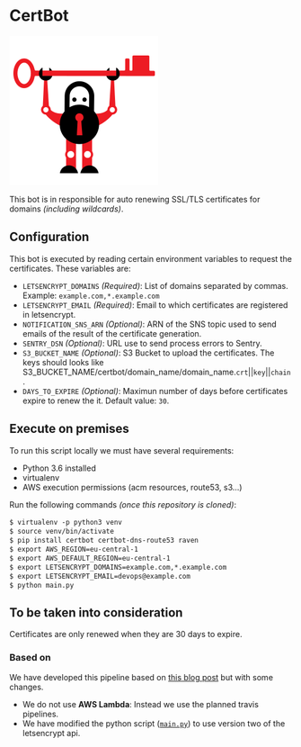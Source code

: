 # CertBot
![CertBot](./assets/logo.png)

This bot is in responsible for auto renewing SSL/TLS certificates for domains *(including wildcards)*.

## Configuration
This bot is executed by reading certain environment variables to request the certificates. These variables are:
- `LETSENCRYPT_DOMAINS` *(Required)*: List of domains separated by commas. Example: `example.com,*.example.com`
- `LETSENCRYPT_EMAIL` *(Required)*: Email to which certificates are registered in letsencrypt.
- `NOTIFICATION_SNS_ARN` *(Optional)*: ARN of the SNS topic used to send emails of the result of the certificate generation.
- `SENTRY_DSN` *(Optional)*: URL use to send process errors to Sentry.
- `S3_BUCKET_NAME` *(Optional)*: S3 Bucket to upload the certificates. The keys should looks like S3_BUCKET_NAME/certbot/domain_name/domain_name.`crt`||`key`||`chain`.
- `DAYS_TO_EXPIRE` *(Optional)*: Maximun number of days before certificates expire to renew the it. Default value: `30`.

## Execute on premises
To run this script locally we must have several requirements:
- Python 3.6 installed
- virtualenv
- AWS execution permissions (acm resources, route53, s3...)

Run the following commands *(once this repository is cloned)*:
```
$ virtualenv -p python3 venv
$ source venv/bin/activate
$ pip install certbot certbot-dns-route53 raven
$ export AWS_REGION=eu-central-1
$ export AWS_DEFAULT_REGION=eu-central-1
$ export LETSENCRYPT_DOMAINS=example.com,*.example.com
$ export LETSENCRYPT_EMAIL=devops@example.com
$ python main.py
```

## To be taken into consideration
Certificates are only renewed when they are 30 days to expire.

### Based on
We have developed this pipeline based on [this blog post](https://arkadiyt.com/2018/01/26/deploying-effs-certbot-in-aws-lambda/) but with some changes.
- We do not use **AWS Lambda**: Instead we use the planned travis pipelines.
- We have modified the python script ([`main.py`](./main.py)) to use version two of the letsencrypt api.
